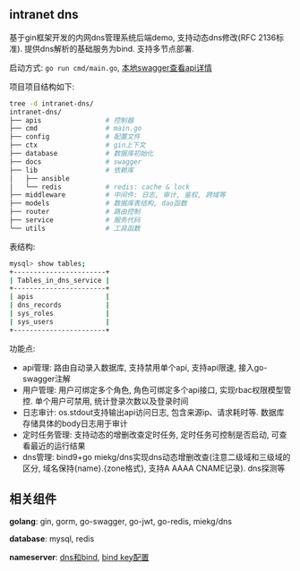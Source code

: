 ## intranet dns
基于gin框架开发的内网dns管理系统后端demo, 支持动态dns修改(RFC 2136标准). 提供dns解析的基础服务为bind. 支持多节点部署.

启动方式: `go run cmd/main.go`, [本地swagger查看api详情](http://localhost:16789/swagger/index.html)

项目项目结构如下:
```bash
tree -d intranet-dns/
intranet-dns/
├── apis                # 控制器
├── cmd                 # main.go
├── config              # 配置文件
├── ctx                 # gin上下文
├── database            # 数据库初始化
├── docs                # swagger
├── lib                 # 依赖库
│   ├── ansible
│   └── redis           # redis: cache & lock
├── middleware          # 中间件: 日志, 审计, 鉴权, 跨域等
├── models              # 数据库表结构, dao函数
├── router              # 路由控制
├── service             # 服务代码
└── utils               # 工具函数
```

表结构:
```bash
mysql> show tables;
+-----------------------+
| Tables_in_dns_service |
+-----------------------+
| apis                  |
| dns_records           |
| sys_roles             |
| sys_users             |
+-----------------------+
```

功能点:
- api管理: 路由自动录入数据库, 支持禁用单个api, 支持api限速, 接入go-swagger注解
- 用户管理: 用户可绑定多个角色, 角色可绑定多个api接口, 实现rbac权限模型管控. 单个用户可禁用, 统计登录次数以及登录时间
- 日志审计: os.stdout支持输出api访问日志, 包含来源ip、请求耗时等. 数据库存储具体的body日志用于审计 
- 定时任务管理: 支持动态的增删改查定时任务, 定时任务可控制是否启动, 可查看最近的运行结果
- dns管理: bind9+go miekg/dns实现dns动态增删改查(注意二级域和三级域的区分, 域名保持{name}.{zone格式}, 支持A AAAA CNAME记录). dns探测等

## 相关组件
**golang**: gin, gorm, go-swagger, go-jwt, go-redis, miekg/dns

**database**: mysql, redis

**nameserver**: [dns和bind](https://www.junmajinlong.com/linux/dns_bind/index.html), [bind key配置](https://www.cnblogs.com/RichardLuo/p/DNS_P3.html)
```bash

```
